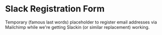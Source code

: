 # Slack Registration Form

Temporary (famous last words) placeholder to register email addresses via Mailchimp while we're getting Slackin (or similar replacement) working.
